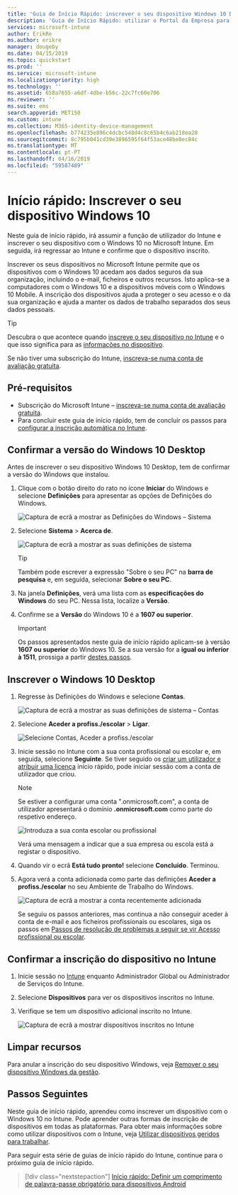 ```yaml
---
title: 'Guia de Início Rápido: inscrever o seu dispositivo Windows 10 Desktop no Microsoft Intune'
description: 'Guia de Início Rápido: utilizar o Portal da Empresa para inscrever o seu dispositivo Windows 10 Desktop no Microsoft Intune'
services: microsoft-intune
author: ErikRe
ms.author: erikre
manager: dougeby
ms.date: 04/15/2019
ms.topic: quickstart
ms.prod: ''
ms.service: microsoft-intune
ms.localizationpriority: high
ms.technology: ''
ms.assetid: 658a7655-a6df-4dbe-b56c-22c7fc60e706
ms.reviewer: ''
ms.suite: ems
search.appverid: MET150
ms.custom: intune
ms.collection: M365-identity-device-management
ms.openlocfilehash: b774235e896c4dcbc548d4c8c65b4c6ab218ea28
ms.sourcegitcommit: 8c795b041cd39e3896595f64f53ace48be0ec84c
ms.translationtype: MT
ms.contentlocale: pt-PT
ms.lasthandoff: 04/16/2019
ms.locfileid: "59587489"
---
```

# <a name="quickstart-enroll-your-windows-10-device"></a>Início rápido: Inscrever o seu dispositivo Windows 10

Neste guia de início rápido, irá assumir a função de utilizador do Intune e inscrever o seu dispositivo com o Windows 10 no Microsoft Intune. Em seguida, irá regressar ao Intune e confirme que o dispositivo inscrito.

Inscrever os seus dispositivos no Microsoft Intune permite que os dispositivos com o Windows 10 acedam aos dados seguros da sua organização, incluindo o e-mail, ficheiros e outros recursos. Isto aplica-se a computadores com o Windows 10 e a dispositivos móveis com o Windows 10 Mobile. A inscrição dos dispositivos ajuda a proteger o seu acesso e o da sua organização e ajuda a manter os dados de trabalho separados dos seus dados pessoais.

> [!TIP]
> Descubra o que acontece quando [inscreve o seu dispositivo no Intune](/intune-user-help/what-happens-if-you-install-the-company-portal-app-and-enroll-your-device-in-intune-windows) e o que isso significa para as [informações no dispositivo](/intune-user-help/what-info-can-your-company-see-when-you-enroll-your-device-in-intune).

Se não tiver uma subscrição do Intune, [inscreva-se numa conta de avaliação gratuita](free-trial-sign-up.md).

## <a name="prerequisites"></a>Pré-requisitos

- Subscrição do Microsoft Intune – [inscreva-se numa conta de avaliação gratuita](free-trial-sign-up.md).
- Para concluir este guia de início rápido, tem de concluir os passos para [configurar a inscrição automática no Intune](quickstart-setup-auto-enrollment.md).

## <a name="confirm-your-windows-10-desktop-version"></a>Confirmar a versão do Windows 10 Desktop

Antes de inscrever o seu dispositivo Windows 10 Desktop, tem de confirmar a versão do Windows que instalou.

1. Clique com o botão direito do rato no ícone **Iniciar** do Windows e selecione **Definições** para apresentar as opções de Definições do Windows.

   ![Captura de ecrã a mostrar as Definições do Windows – Sistema](media/quickstart-enroll-windows-device/quickstart-enroll-windows-device-01.png)

2. Selecione **Sistema** > **Acerca de**. 

   ![Captura de ecrã a mostrar as suas definições de sistema](media/quickstart-enroll-windows-device/quickstart-enroll-windows-device-02.png)

    > [!TIP]
    > Também pode escrever a expressão "Sobre o seu PC" na **barra de pesquisa** e, em seguida, selecionar **Sobre o seu PC**.

3. Na janela **Definições**, verá uma lista com as **especificações do Windows** do seu PC. Nessa lista, localize a **Versão**.

4. Confirme se a **Versão** do Windows 10 é a **1607 ou superior**.

    > [!IMPORTANT]
    > Os passos apresentados neste guia de início rápido aplicam-se à versão **1607 ou superior** do Windows 10. Se a sua versão for a **igual ou inferior à 1511**, prossiga a partir [destes passos](/intune-user-help/enroll-windows-10-device).  

## <a name="enroll-windows-10-desktop"></a>Inscrever o Windows 10 Desktop

1. Regresse às Definições do Windows e selecione **Contas**.

   ![Captura de ecrã a mostrar as suas definições de sistema – Contas](media/quickstart-enroll-windows-device/quickstart-enroll-windows-device-03.png)

2. Selecione **Aceder a profiss./escolar** > **Ligar**.

    ![Selecione Contas, Aceder a profiss./escolar](media/quickstart-enroll-windows-device/quickstart-enroll-windows-device-04.png)

3. Inicie sessão no Intune com a sua conta profissional ou escolar e, em seguida, selecione **Seguinte**. Se tiver seguido os [criar um utilizador e atribuir uma licença](quickstart-create-user.md) início rápido, pode iniciar sessão com a conta de utilizador que criou.

    > [!NOTE]
    > Se estiver a configurar uma conta ".onmicrosoft.com", a conta de utilizador apresentará o domínio **.onmicrosoft.com** como parte do respetivo endereço. 

   ![Introduza a sua conta escolar ou profissional](media/quickstart-enroll-windows-device/quickstart-enroll-windows-device-05.png)

    Verá uma mensagem a indicar que a sua empresa ou escola está a registar o dispositivo.

4. Quando vir o ecrã **Está tudo pronto!** selecione **Concluído**. Terminou.

5. Agora verá a conta adicionada como parte das definições **Aceder a profiss./escolar** no seu Ambiente de Trabalho do Windows.

   ![Captura de ecrã a mostrar a conta recentemente adicionada](media/quickstart-enroll-windows-device/quickstart-enroll-windows-device-06.png)

    Se seguiu os passos anteriores, mas continua a não conseguir aceder à conta de e-mail e aos ficheiros profissionais ou escolares, siga os passos em [Passos de resolução de problemas a seguir se vir Acesso profissional ou escolar](/intune-user-help/troubleshoot-your-windows-10-device-windows#troubleshooting-steps-to-follow-if-you-see-access-work-or-school).

## <a name="confirm-your-device-enrollment-in-intune"></a>Confirmar a inscrição do dispositivo no Intune

1. Inicie sessão no [Intune](https://aka.ms/intuneportal) enquanto Administrador Global ou Administrador de Serviços do Intune.
2. Selecione **Dispositivos** para ver os dispositivos inscritos no Intune.
3. Verifique se tem um dispositivo adicional inscrito no Intune.

   ![Captura de ecrã a mostrar dispositivos inscritos no Intune](media/quickstart-enroll-windows-device/quickstart-enroll-windows-device-07.png)

## <a name="clean-up-resources"></a>Limpar recursos

Para anular a inscrição do seu dispositivo Windows, veja [Remover o seu dispositivo Windows da gestão](/intune-user-help/unenroll-your-device-from-intune-windows).

## <a name="next-steps"></a>Passos Seguintes

Neste guia de início rápido, aprendeu como inscrever um dispositivo com o Windows 10 no Intune. Pode aprender outras formas de inscrição de dispositivos em todas as plataformas. Para obter mais informações sobre como utilizar dispositivos com o Intune, veja [Utilizar dispositivos geridos para trabalhar](/intune-user-help/use-managed-devices-to-get-work-done).

Para seguir esta série de guias de início rápido do Intune, continue para o próximo guia de início rápido.

> [!div class="nextstepaction"]
> [Início rápido: Definir um comprimento de palavra-passe obrigatório para dispositivos Android](quickstart-set-password-length-android.md)

